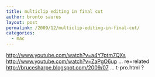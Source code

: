 ```yaml
---
title: multiclip editing in final cut
author: bronto saurus
layout: post
permalink: /2009/12/multiclip-editing-in-final-cut/
categories:
  - mac
---
```

<a href="http://www.youtube.com/watch?v=a4Y7ptm7QXs" target="_blank" >http://www.youtube.com/watch?v=a4Y7ptm7QXs</a>  
<a href="http://www.youtube.com/watch?v=ZaPgO6upixI&#038;feature=related" target="_blank" >http://www.youtube.com/watch?v=ZaPgO6up &#8230; re=related</a>  
<a href="http://brucesharpe.blogspot.com/2009/07/multiclip-tips-for-final-cut-pro.html" target="_blank" >http://brucesharpe.blogspot.com/2009/07 &#8230; t-pro.html</a> ?